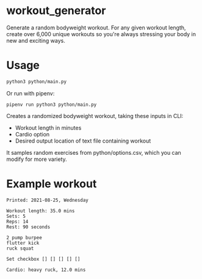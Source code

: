 # workout_generator
 Generate a random bodyweight workout. For any given workout length, create over 6,000 unique workouts so you're always stressing your body in new and exciting ways.



# Usage
```bash
python3 python/main.py
```
Or run with pipenv:
```
pipenv run python3 python/main.py
```

Creates a randomized bodyweight workout, taking these inputs in CLI:

- Workout length in minutes
- Cardio option
- Desired output location of text file containing workout

It samples random exercises from python/options.csv, which you can modify for more variety.

# Example workout

```
Printed: 2021-08-25, Wednesday

Workout length: 35.0 mins 
Sets: 5 
Reps: 14 
Rest: 90 seconds 
 
2 pump burpee
flutter kick
ruck squat

Set checkbox [] [] [] [] [] 

Cardio: heavy ruck, 12.0 mins
```